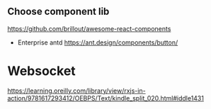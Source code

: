 ## Choose component lib
https://github.com/brillout/awesome-react-components
- Enterprise antd
https://ant.design/components/button/

   
# Websocket
https://learning.oreilly.com/library/view/rxjs-in-action/9781617293412/OEBPS/Text/kindle_split_020.html#iddle1431